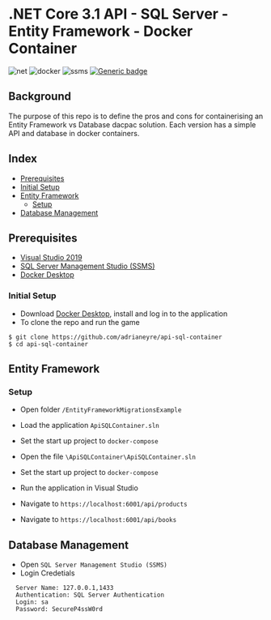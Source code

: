 # .NET Core 3.1 API - SQL Server - Entity Framework - Docker Container
![net](https://img.shields.io/badge/core-v3.1-blue.svg?&logo=.net) ![docker](https://img.shields.io/static/v1?label=docker&message=v2.4.0&color=blue&logo=docker&link=https://www.docker.com/products/docker-desktop) ![ssms](https://img.shields.io/badge/SSMS-v18.6-blue.svg?&logo=visual-studio-code) [![Generic badge](https://img.shields.io/badge/EntityFramework-v3.1.8-blue.svg)](https://shields.io/) 

## Background
The purpose of this repo is to define the pros and cons for containerising an Entity Framework vs Database dacpac solution. Each version has a simple API and database in docker containers.

## Index
* [Prerequisites](#prerequisites)
* [Initial Setup](#initial)
* [Entity Framework](#entity)
  * [Setup](#setup)
* [Database Management](#dbm)

## <a name="prerequisites">Prerequisites</a>
- [Visual Studio 2019](https://visualstudio.microsoft.com/downloads)
- [SQL Server Management Studio (SSMS)](https://docs.microsoft.com/en-us/sql/ssms/download-sql-server-management-studio-ssms)
- [Docker Desktop](https://www.docker.com/products/docker-desktop)

### <a name="initial">Initial Setup</a>
* Download [Docker Desktop](https://www.docker.com/products/docker-desktop), install and log in to the application
* To clone the repo and run the game
```shell
$ git clone https://github.com/adrianeyre/api-sql-container
$ cd api-sql-container
```

## <a name="entity">Entity Framework</a>
### <a name="setup">Setup</a>
- Open folder `/EntityFrameworkMigrationsExample`
- Load the application `ApiSQLContainer.sln`
- Set the start up project to `docker-compose`



- Open the file `\ApiSQLContainer\ApiSQLContainer.sln`
- Set the start up project to `docker-compose`
- Run the application in Visual Studio
- Navigate to `https://localhost:6001/api/products`
- Navigate to `https://localhost:6001/api/books`

## <a name="dbm">Database Management</a>
- Open `SQL Server Management Studio (SSMS)`
- Login Credetials
```
  Server Name: 127.0.0.1,1433
  Authentication: SQL Server Authentication
  Login: sa
  Password: SecureP4ssW0rd
```
